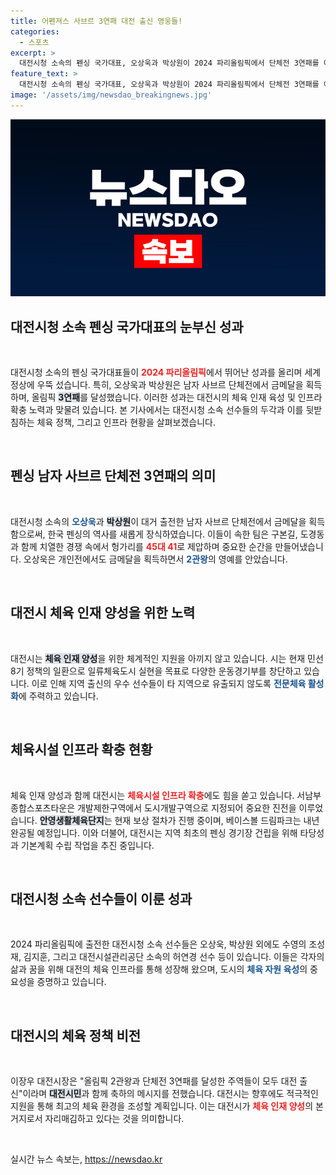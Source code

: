 ```yaml
---
title: 어펜져스 사브르 3연패 대전 출신 영웅들!
categories:
  - 스포츠
excerpt: >
  대전시청 소속의 펜싱 국가대표, 오상욱과 박상원이 2024 파리올림픽에서 단체전 3연패를 이뤄냈습니다. 대전시의 체육 인재 양성 노력과 인프라 확충이 그들의 성공을 뒷받침했습니다.
feature_text: >
  대전시청 소속의 펜싱 국가대표, 오상욱과 박상원이 2024 파리올림픽에서 단체전 3연패를 이뤄냈습니다. 대전시의 체육 인재 양성 노력과 인프라 확충이 그들의 성공을 뒷받침했습니다.
image: '/assets/img/newsdao_breakingnews.jpg'
---
```


<p><img src="/assets/img/newsdao_breakingnews.jpg" alt="koreaapp 속보" /></p>

<h2 data-ke-size="size26">대전시청 소속 펜싱 국가대표의 눈부신 성과</h2>

<p data-ke-size="size16">&nbsp;</p>

<p data-ke-size="size16">대전시청 소속의 펜싱 국가대표들이 <b><span style="color: #ee2323;">2024 파리올림픽</span></b>에서 뛰어난 성과를 올리며 세계 정상에 우뚝 섰습니다. 특히, 오상욱과 박상원은 남자 사브르 단체전에서 금메달을 획득하며, 올림픽 <b><span style="background-color: #21538527;">3연패</span></b>를 달성했습니다. 이러한 성과는 대전시의 체육 인재 육성 및 인프라 확충 노력과 맞물려 있습니다. 본 기사에서는 대전시청 소속 선수들의 두각과 이를 뒷받침하는 체육 정책, 그리고 인프라 현황을 살펴보겠습니다.</p>

<p data-ke-size="size16">&nbsp;</p>

<h2 data-ke-size="size26">펜싱 남자 사브르 단체전 3연패의 의미</h2>

<p data-ke-size="size16">&nbsp;</p>

<p data-ke-size="size16">대전시청 소속의 <b><span style="color: #1a5490;">오상욱</span></b>과 <b><span style="background-color: #21538527;">박상원</span></b>이 대거 출전한 남자 사브르 단체전에서 금메달을 획득함으로써, 한국 펜싱의 역사를 새롭게 장식하였습니다. 이들이 속한 팀은 구본길, 도경동과 함께 치열한 경쟁 속에서 헝가리를 <b><span style="color: #ee2323;">45대 41</span></b>로 제압하며 중요한 순간을 만들어냈습니다. 오상욱은 개인전에서도 금메달을 획득하면서 <b><span style="color: #1a5490;">2관왕</span></b>의 영예를 안았습니다.</p>

<p data-ke-size="size16">&nbsp;</p>

<h2 data-ke-size="size26">대전시 체육 인재 양성을 위한 노력</h2>

<p data-ke-size="size16">&nbsp;</p>

<p data-ke-size="size16">대전시는 <b><span style="background-color: #21538527;">체육 인재 양성</span></b>을 위한 체계적인 지원을 아끼지 않고 있습니다. 시는 현재 민선 8기 정책의 일환으로 일류체육도시 실현을 목표로 다양한 운동경기부를 창단하고 있습니다. 이로 인해 지역 출신의 우수 선수들이 타 지역으로 유출되지 않도록 <b><span style="color: #1a5490;">전문체육 활성화</span></b>에 주력하고 있습니다.</p>

<p data-ke-size="size16">&nbsp;</p>

<h2 data-ke-size="size26">체육시설 인프라 확충 현황</h2>

<p data-ke-size="size16">&nbsp;</p>

<p data-ke-size="size16">체육 인재 양성과 함께 대전시는 <b><span style="color: #ee2323;">체육시설 인프라 확충</span></b>에도 힘을 쏟고 있습니다. 서남부종합스포츠타운은 개발제한구역에서 도시개발구역으로 지정되어 중요한 진전을 이루었습니다. <b><span style="background-color: #21538527;">안영생활체육단지</span></b>는 현재 보상 절차가 진행 중이며, 베이스볼 드림파크는 내년 완공될 예정입니다. 이와 더불어, 대전시는 지역 최초의 펜싱 경기장 건립을 위해 타당성과 기본계획 수립 작업을 추진 중입니다.</p>

<p data-ke-size="size16">&nbsp;</p>

<h2 data-ke-size="size26">대전시청 소속 선수들이 이룬 성과</h2>

<p data-ke-size="size16">&nbsp;</p>

<p data-ke-size="size16">2024 파리올림픽에 출전한 대전시청 소속 선수들은 오상욱, 박상원 외에도 수영의 조성재, 김지훈, 그리고 대전시설관리공단 소속의 허연경 선수 등이 있습니다. 이들은 각자의 삶과 꿈을 위해 대전의 체육 인프라를 통해 성장해 왔으며, 도시의 <b><span style="color: #1a5490;">체육 자원 육성</span></b>의 중요성을 증명하고 있습니다.</p>

<p data-ke-size="size16">&nbsp;</p>

<h2 data-ke-size="size26">대전시의 체육 정책 비전</h2>

<p data-ke-size="size16">&nbsp;</p>

<p data-ke-size="size16">이장우 대전시장은 "올림픽 2관왕과 단체전 3연패를 달성한 주역들이 모두 대전 출신"이라며 <b><span style="background-color: #21538527;">대전시민</span></b>과 함께 축하의 메시지를 전했습니다. 대전시는 향후에도 적극적인 지원을 통해 최고의 체육 환경을 조성할 계획입니다. 이는 대전시가 <b><span style="color: #ee2323;">체육 인재 양성</span></b>의 본거지로서 자리매김하고 있다는 것을 의미합니다.</p>

<p data-ke-size="size16">&nbsp;</p>
실시간 뉴스 속보는, <a href="https://newsdao.kr" rel="dofollow">https://newsdao.kr</a>


